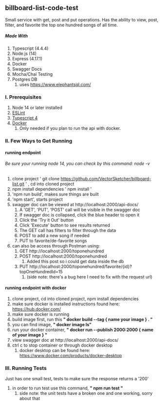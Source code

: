 ## billboard-list-code-test
Small service with get, post and put operations. Has the ability to view, post, filter, and favorite the top one hundred songs of all time.
##### Made With
1. Typescript (4.4.4)
2. Node.js (14)
3. Express (4.17.1)
4. Docker
5. Swagger Docs
6. Mocha/Chai Testing
7. Postgres DB
    1. uses https://www.elephantsql.com/
### I. Prerequisites
1. Node 14 or later installed
2. [ESLint](https://eslint.org/)
3. [Typescript 4](https://www.typescriptlang.org/docs/) 
4. [Docker](https://www.docker.com/blog/getting-started-with-docker-using-node-jspart-i/)
    1. Only needed if you plan to run the api with docker.

### II. Few Ways to Get Running
#### running endpoint 
###### Be sure your running node 14, you can check by this command: node -v
1. clone project ' git clone https://github.com/VectorSketcher/billboard-list.git ' , cd into cloned project
2. npm install dependencies ' npm install '
3. 'npm run build', makes sure things are built
4. 'npm start', starts project
5. swagger doc can be viewed at http://localhost:2000/api-docs/
    1. A 'GET', 'PUT', 'POST' call will be visible in the swagger doc
    2. If swagger doc is collapsed, click the blue header to open it
    3. Click the 'Try it Out' button
    4. Click 'Execute' button to see results returned 
    5. The GET call has filters to filter through the data
    6. POST to add a new song if needed
    7. PUT to favorite/de-favorite songs
6. can also be access through Postman using: 
    1. GET http://localhost:2000/toponehundred
    2. POST http://localhost:2000/toponehundred
        1. Added this post so i could get data inside the db
    3. PUT http://localhost:2000/toponehundred/favorite/{id}?topOneHundredId=15
        1. (side note: there's a bug here I need to fix with the request url)
#### running endpoint with docker 
1. clone project, cd into cloned project, npm install dependencies
2. make sure docker is installed instructions found here: https://hub.docker.com/
3. make sure docker is running
4. build image first, run this **" docker build --tag { name your image } . "**
5. you can find image, **" docker image ls"**
6. run your docker container, **" docker run --publish 2000:2000 { name of your image } "**
7. view swagger doc at http://localhost:2000/api-docs/ 
8. ctrl c to stop container or through docker desktop
    1. docker desktop can be found here: https://www.docker.com/products/docker-desktop

### III. Running Tests
Just has one small test, tests to make sure the response returns a '200'
1. in order to run test use this command, **" npm run test "**
    1. side note: the unit tests have a broken one and one working, sorry about that

